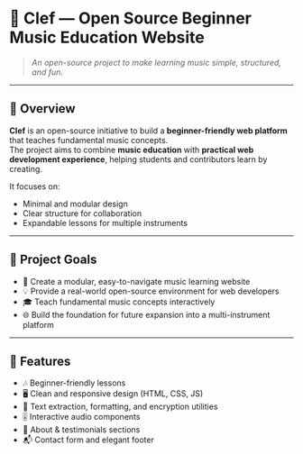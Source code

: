 # 🎵 Clef — Open Source Beginner Music Education Website

> *An open-source project to make learning music simple, structured, and fun.*

---

## 🌟 Overview

**Clef** is an open-source initiative to build a **beginner-friendly web platform** that teaches fundamental music concepts.  
The project aims to combine **music education** with **practical web development experience**, helping students and contributors learn by creating.

It focuses on:
- Minimal and modular design  
- Clear structure for collaboration  
- Expandable lessons for multiple instruments  

---

## 🧭 Project Goals

- 🧱 Create a modular, easy-to-navigate music learning website  
- 💡 Provide a real-world open-source environment for web developers  
- 🎓 Teach fundamental music concepts interactively  
- 🌐 Build the foundation for future expansion into a multi-instrument platform  

---

## 🧩 Features

- 🎶 Beginner-friendly lessons  
- 🖥️ Clean and responsive design (HTML, CSS, JS)  
- 🔐 Text extraction, formatting, and encryption utilities  
- 🎚️ Interactive audio components  
- 👥 About & testimonials sections  
- 📬 Contact form and elegant footer  

